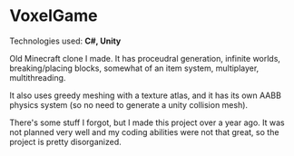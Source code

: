 # VoxelGame

Technologies used: **C#, Unity**

Old Minecraft clone I made. It has proceudral generation, infinite worlds, breaking/placing blocks, somewhat of an item system, multiplayer, multithreading.

It also uses greedy meshing with a texture atlas, and it has its own AABB physics system (so no need to generate a unity collision mesh).

There's some stuff I forgot, but I made this project over a year ago. It was not planned very well and my coding abilities were not that great, so the project is pretty disorganized.
